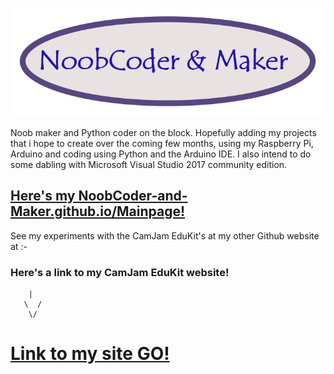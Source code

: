 ![My Logo](/images/NoobCoder_logo_Final.png)

Noob maker and Python coder on the block. Hopefully adding my projects that i hope to create over the coming few months, using my Raspberry Pi, Arduino and coding using Python and the Arduino IDE. I also intend to do some dabling with Microsoft Visual Studio 2017 community edition.

## [Here's my NoobCoder-and-Maker.github.io/Mainpage!](https://noobcoder-and-maker.github.io)

See my experiments with the CamJam EduKit's at my other Github website at :- 
### Here's a link to my CamJam EduKit website!

        |
       \  /
        \/

# [Link to my site GO!](https://noobcoder-and-maker.github.io/NoobCoders-experiments-with-the-CamJam-EduKit)
